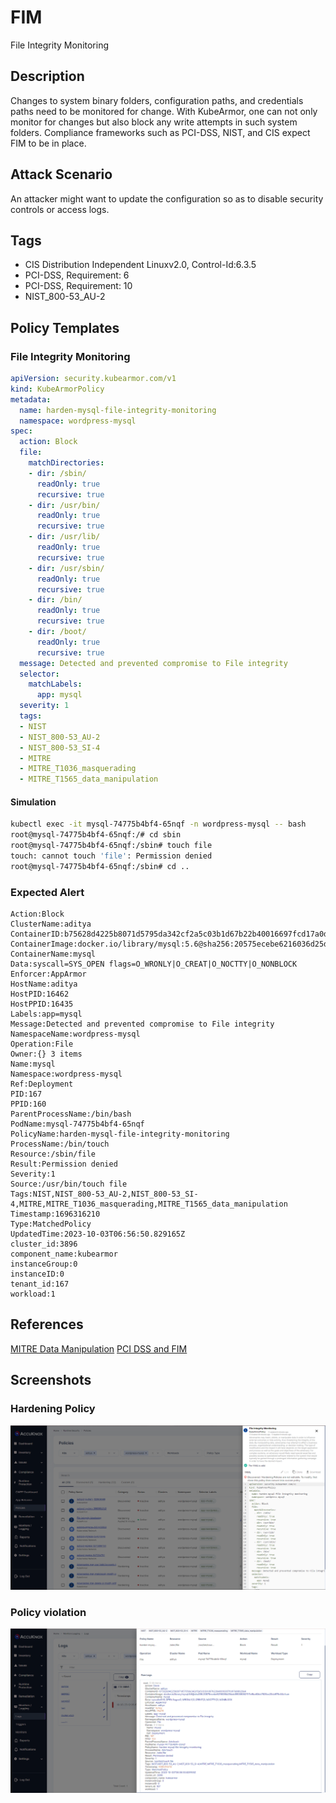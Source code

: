 # FIM
File Integrity Monitoring

## Description
Changes to system binary folders, configuration paths, and credentials paths need to be monitored for change. With KubeArmor, one can not only monitor for changes but also block any write attempts in such system folders. Compliance frameworks such as PCI-DSS, NIST, and CIS expect FIM to be in place.

## Attack Scenario
An attacker might want to update the configuration so as to disable security controls or access logs.

## Tags
- CIS Distribution Independent Linuxv2.0, Control-Id:6.3.5
- PCI-DSS, Requirement: 6
- PCI-DSS, Requirement: 10
- NIST_800-53_AU-2

## Policy Templates
### File Integrity Monitoring
```yaml
apiVersion: security.kubearmor.com/v1
kind: KubeArmorPolicy
metadata:
  name: harden-mysql-file-integrity-monitoring
  namespace: wordpress-mysql
spec:
  action: Block
  file:
    matchDirectories:
    - dir: /sbin/
      readOnly: true
      recursive: true
    - dir: /usr/bin/
      readOnly: true
      recursive: true
    - dir: /usr/lib/
      readOnly: true
      recursive: true
    - dir: /usr/sbin/
      readOnly: true
      recursive: true
    - dir: /bin/
      readOnly: true
      recursive: true
    - dir: /boot/
      readOnly: true
      recursive: true
  message: Detected and prevented compromise to File integrity
  selector:
    matchLabels:
      app: mysql
  severity: 1
  tags:
  - NIST
  - NIST_800-53_AU-2
  - NIST_800-53_SI-4
  - MITRE
  - MITRE_T1036_masquerading
  - MITRE_T1565_data_manipulation
```
#### Simulation
```sh
kubectl exec -it mysql-74775b4bf4-65nqf -n wordpress-mysql -- bash
root@mysql-74775b4bf4-65nqf:/# cd sbin
root@mysql-74775b4bf4-65nqf:/sbin# touch file
touch: cannot touch 'file': Permission denied
root@mysql-74775b4bf4-65nqf:/sbin# cd ..
```


### Expected Alert
```
Action:Block
ClusterName:aditya
ContainerID:b75628d4225b8071d5795da342cf2a5c03b1d67b22b40016697fcd17a0db20e4
ContainerImage:docker.io/library/mysql:5.6@sha256:20575ecebe6216036d25dab5903808211f1e9ba63dc7825ac20cb975e34cfcae
ContainerName:mysql
Data:syscall=SYS_OPEN flags=O_WRONLY|O_CREAT|O_NOCTTY|O_NONBLOCK
Enforcer:AppArmor
HostName:aditya
HostPID:16462
HostPPID:16435
Labels:app=mysql
Message:Detected and prevented compromise to File integrity
NamespaceName:wordpress-mysql
Operation:File
Owner:{} 3 items
Name:mysql
Namespace:wordpress-mysql
Ref:Deployment
PID:167
PPID:160
ParentProcessName:/bin/bash
PodName:mysql-74775b4bf4-65nqf
PolicyName:harden-mysql-file-integrity-monitoring
ProcessName:/bin/touch
Resource:/sbin/file
Result:Permission denied
Severity:1
Source:/usr/bin/touch file
Tags:NIST,NIST_800-53_AU-2,NIST_800-53_SI-4,MITRE,MITRE_T1036_masquerading,MITRE_T1565_data_manipulation
Timestamp:1696316210
Type:MatchedPolicy
UpdatedTime:2023-10-03T06:56:50.829165Z
cluster_id:3896
component_name:kubearmor
instanceGroup:0
instanceID:0
tenant_id:167
workload:1
```

## References
[MITRE Data Manipulation](https://attack.mitre.org/techniques/T1565/)
[PCI DSS and FIM](https://pcidssguide.com/the-pci-dss-and-file-integrity-monitoring/)

## Screenshots
### Hardening Policy
![](../images/cards/fim-0.png)

### Policy violation
![](../images/cards/fim-1.png)

